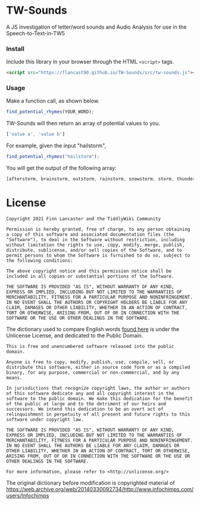 # TW-Sounds
A JS investigation of letter/word sounds and Audio Analysis for use in the Speech-to-Text-in-TW5


### Install
Include this library in your browser through the HTML ``<script>`` tags.
```html
<script src="https://flancast90.github.io/TW-Sounds/src/tw-sounds.js"></script>
```


### Usage
Make a function call, as shown below.
```js
find_potential_rhymes(YOUR_WORD);
```

TW-Sounds will then return an array of potential values to you.
```js
['value a', 'value b']
```

For example, given the input "hailstorm",
```js
find_potential_rhymes("hailstorm");
```

You will get the output of the following array:
```js
[afterstorm, brainstorm, outstorm, rainstorm, snowstorm, storm, thunderstorm]
```


# License 
```
Copyright 2021 Finn Lancaster and the TiddlyWiki Community

Permission is hereby granted, free of charge, to any person obtaining a copy of this software and associated documentation files (the "Software"), to deal in the Software without restriction, including without limitation the rights to use, copy, modify, merge, publish, distribute, sublicense, and/or sell copies of the Software, and to permit persons to whom the Software is furnished to do so, subject to the following conditions:

The above copyright notice and this permission notice shall be included in all copies or substantial portions of the Software.

THE SOFTWARE IS PROVIDED "AS IS", WITHOUT WARRANTY OF ANY KIND, EXPRESS OR IMPLIED, INCLUDING BUT NOT LIMITED TO THE WARRANTIES OF MERCHANTABILITY, FITNESS FOR A PARTICULAR PURPOSE AND NONINFRINGEMENT. IN NO EVENT SHALL THE AUTHORS OR COPYRIGHT HOLDERS BE LIABLE FOR ANY CLAIM, DAMAGES OR OTHER LIABILITY, WHETHER IN AN ACTION OF CONTRACT, TORT OR OTHERWISE, ARISING FROM, OUT OF OR IN CONNECTION WITH THE SOFTWARE OR THE USE OR OTHER DEALINGS IN THE SOFTWARE.
```

The dictionary used to compare English words [found here](https://github.com/dwyl/english-words/blob/master/words_alpha.txt) is under the Unlicense License, and dedicated to the Public Domain.
```
This is free and unencumbered software released into the public domain.

Anyone is free to copy, modify, publish, use, compile, sell, or
distribute this software, either in source code form or as a compiled
binary, for any purpose, commercial or non-commercial, and by any
means.

In jurisdictions that recognize copyright laws, the author or authors
of this software dedicate any and all copyright interest in the
software to the public domain. We make this dedication for the benefit
of the public at large and to the detriment of our heirs and
successors. We intend this dedication to be an overt act of
relinquishment in perpetuity of all present and future rights to this
software under copyright law.

THE SOFTWARE IS PROVIDED "AS IS", WITHOUT WARRANTY OF ANY KIND,
EXPRESS OR IMPLIED, INCLUDING BUT NOT LIMITED TO THE WARRANTIES OF
MERCHANTABILITY, FITNESS FOR A PARTICULAR PURPOSE AND NONINFRINGEMENT.
IN NO EVENT SHALL THE AUTHORS BE LIABLE FOR ANY CLAIM, DAMAGES OR
OTHER LIABILITY, WHETHER IN AN ACTION OF CONTRACT, TORT OR OTHERWISE,
ARISING FROM, OUT OF OR IN CONNECTION WITH THE SOFTWARE OR THE USE OR
OTHER DEALINGS IN THE SOFTWARE.

For more information, please refer to <http://unlicense.org/>
```

The original dictionary before modification is copyrighted material of https://web.archive.org/web/20140330092734/http://www.infochimps.com/users/Infochimps
